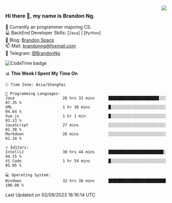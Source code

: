 <img  align="right" src="https://github-readme-stats-brandon0824.vercel.app/api/top-langs/?username=brandon0824&layout=compact">

### Hi there 👋, my name is Brandon Ng.

🌱 Currently an programmer majoring CS.  
💻 BackEnd Developer Skills: [`Java`] | [`Python`]  
📝 Blog: [Brandon Space](https://brandonng.tech)  
📫 Mail: brandonng@foxmail.com  
📰 Telegram: [@BrandonNg](https://t.me/BrandonNg24)  

![CodeTime badge](https://img.shields.io/endpoint?style=flat-square&url=https%3A%2F%2Fapi.codetime.dev%2Fshield%3Fid%3D128%26project%3D%26in%3D604800000)

<!--START_SECTION:waka-->
📊 **This Week I Spent My Time On** 

```text
🕑︎ Time Zone: Asia/Shanghai

💬 Programming Languages: 
Java                     28 hrs 31 mins      ██████████████████████░░░   87.35 % 
XML                      1 hr 30 mins        █░░░░░░░░░░░░░░░░░░░░░░░░   04.64 % 
Vue.js                   1 hr 1 min          █░░░░░░░░░░░░░░░░░░░░░░░░   03.13 % 
JavaScript               27 mins             ░░░░░░░░░░░░░░░░░░░░░░░░░   01.38 % 
Markdown                 26 mins             ░░░░░░░░░░░░░░░░░░░░░░░░░   01.34 % 

🔥 Editors: 
IntelliJ                 30 hrs 44 mins      ████████████████████████░   94.15 % 
VS Code                  1 hr 54 mins        █░░░░░░░░░░░░░░░░░░░░░░░░   05.85 % 

💻 Operating System: 
Windows                  32 hrs 38 mins      █████████████████████████   100.00 % 
```


 Last Updated on 02/08/2023 16:16:14 UTC
<!--END_SECTION:waka-->
